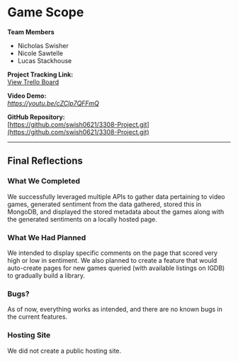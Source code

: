 # Game Scope

**Team Members**  
- Nicholas Swisher  
- Nicole Sawtelle  
- Lucas Stackhouse  

**Project Tracking Link:**  
[View Trello Board](https://trello.com/b/5J2OVDnW/3308-team-4)  

**Video Demo:**  
*https://youtu.be/cZClp7QFFmQ*  

**GitHub Repository:**  
[https://github.com/swish0621/3308-Project.git](https://github.com/swish0621/3308-Project.git)  

---

## Final Reflections

### What We Completed
We successfully leveraged multiple APIs to gather data pertaining to video games, generated sentiment from the data gathered, stored this in MongoDB, and displayed the stored metadata about the games along with the generated sentiments on a locally hosted page.

### What We Had Planned
We intended to display specific comments on the page that scored very high or low in sentiment. We also planned to create a feature that would auto-create pages for new games queried (with available listings on IGDB) to gradually build a library.

### Bugs?
As of now, everything works as intended, and there are no known bugs in the current features.

### Hosting Site
We did not create a public hosting site.
